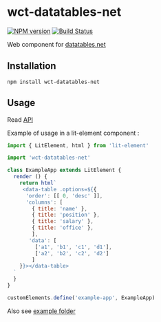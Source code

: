 # wct-datatables-net
[![NPM version](https://img.shields.io/npm/v/wct-datatables-net.svg)](http://npmjs.com/package/wct-datatables-net)
[![Build Status](https://img.shields.io/circleci/project/rom1504/wct-datatables-net/master.svg)](https://circleci.com/gh/rom1504/wct-datatables-net)

Web component for [datatables.net](https://datatables.net)

## Installation

`npm install wct-datatables-net`

## Usage

Read [API](doc/API.md)

Example of usage in a lit-element component :

```js
import { LitElement, html } from 'lit-element'

import 'wct-datatables-net'

class ExampleApp extends LitElement {
  render () {
    return html`
     <data-table .options=${{
      'order': [[ 0, 'desc' ]],
      'columns': [
        { title: 'name' },
        { title: 'position' },
        { title: 'salary' },
        { title: 'office' },
        ],
       'data': [
         ['a1', 'b1', 'c1', 'd1'],
         ['a2', 'b2', 'c2', 'd2']
        ] 
    }}></data-table>
  `
  }
}

customElements.define('example-app', ExampleApp)
```

Also see [example folder](example/)
